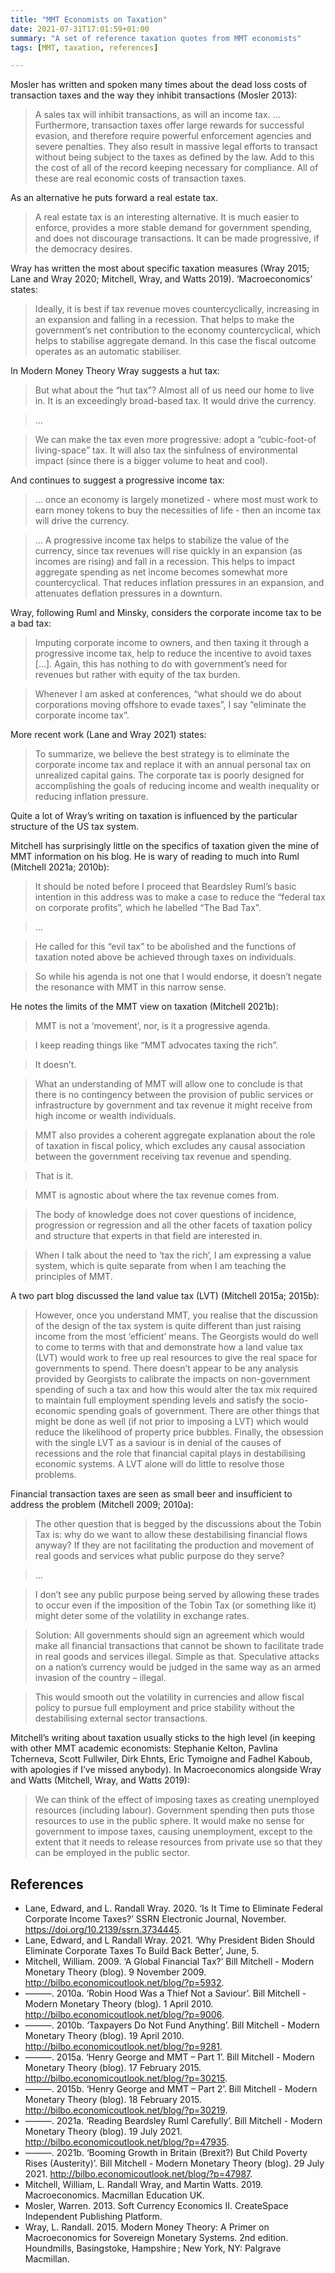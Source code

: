 ```yaml
---
title: "MMT Economists on Taxation"
date: 2021-07-31T17:01:59+01:00
summary: "A set of reference taxation quotes from MMT economists"
tags: [MMT, taxation, references]

---
```

Mosler has written and spoken many times about the dead loss costs of transaction taxes and the way they inhibit transactions (Mosler 2013):

>A sales tax will inhibit transactions, as will an income tax. … Furthermore, transaction taxes offer large rewards for successful evasion, and therefore require powerful enforcement agencies and severe penalties. They also result in massive legal efforts to transact without being subject to the taxes as defined by the law. Add to this the cost of all of the record keeping necessary for compliance. All of these are real economic costs of transaction taxes.

As an alternative he puts forward a real estate tax. 

>A real estate tax is an interesting alternative. It is much easier to enforce, provides a more stable demand for government spending, and does not discourage transactions. It can be made progressive, if the democracy desires. 

Wray has written the most about specific taxation measures (Wray 2015; Lane and Wray 2020; Mitchell, Wray, and Watts 2019). ‘Macroeconomics’ states:
>Ideally, it is best if tax revenue moves countercyclically, increasing in an expansion and falling in a recession. That helps to make the government’s net contribution to the economy countercyclical, which helps to stabilise aggregate demand. In this case the fiscal outcome operates as an automatic stabiliser.

In Modern Money Theory Wray suggests a hut tax:

>But what about the “hut tax”? Almost all of us need our home to live in. It is an exceedingly broad-based tax. It would drive the currency.

>…

>We can make the tax even more progressive: adopt a “cubic-foot-of living-space” tax. It will also tax the sinfulness of environmental impact (since there is a bigger volume to heat and cool). 

And continues to suggest a progressive income tax:

> … once an economy is largely monetized - where most must work to earn money tokens to buy the necessities of life - then an income tax will drive the currency. 

> … A progressive income tax helps to stabilize the value of the currency, since tax revenues will rise quickly in an expansion (as incomes are rising) and fall in a recession. This helps to impact aggregate spending as net income becomes somewhat more countercyclical. That reduces inflation pressures in an expansion, and attenuates deflation pressures in a downturn. 

Wray, following Ruml and Minsky, considers the corporate income tax to be a bad tax:

>Imputing corporate income to owners, and then taxing it through a progressive income tax, help to reduce the incentive to avoid taxes […]. Again, this has nothing to do with government’s need for revenues but rather with equity of the tax burden.

>Whenever I am asked at conferences, “what should we do about corporations moving offshore to evade taxes”, I say “eliminate the corporate income tax”.

More recent work (Lane and Wray 2021) states:

>To summarize, we believe the best strategy is to eliminate the corporate income tax and replace it with an annual personal tax on unrealized capital gains. The corporate tax is poorly designed for accomplishing the goals of reducing income and wealth inequality or reducing inflation pressure.

Quite a lot of Wray’s writing on taxation is influenced by the particular structure of the US tax system.

Mitchell has surprisingly little on the specifics of taxation given the mine of MMT information on his blog. He is wary of reading to much into Ruml (Mitchell 2021a; 2010b):

>It should be noted before I proceed that Beardsley Ruml’s basic intention in this address was to make a case to reduce the “federal tax on corporate profits”, which he labelled “The Bad Tax”.

>…

>He called for this “evil tax” to be abolished and the functions of taxation noted above be achieved through taxes on individuals.

>So while his agenda is not one that I would endorse, it doesn’t negate the resonance with MMT in this narrow sense.

He notes the limits of the MMT view on taxation (Mitchell 2021b):

>MMT is not a ‘movement’, nor, is it a progressive agenda.

>I keep reading things like “MMT advocates taxing the rich”.

>It doesn’t.

>What an understanding of MMT will allow one to conclude is that there is no contingency between the provision of public services or infrastructure by government and tax revenue it might receive from high income or wealth individuals.

>MMT also provides a coherent aggregate explanation about the role of taxation in fiscal policy, which excludes any causal association between the government receiving tax revenue and spending.

>That is it.

>MMT is agnostic about where the tax revenue comes from.

>The body of knowledge does not cover questions of incidence, progression or regression and all the other facets of taxation policy and structure that experts in that field are interested in.

>When I talk about the need to ‘tax the rich’, I am expressing a value system, which is quite separate from when I am teaching the principles of MMT.

A two part blog discussed the land value tax (LVT) (Mitchell 2015a; 2015b):

>However, once you understand MMT, you realise that the discussion of the design of the tax system is quite different than just raising income from the most ‘efficient’ means. The Georgists would do well to come to terms with that and demonstrate how a land value tax (LVT) would work to free up real resources to give the real space for governments to spend. There doesn’t appear to be any analysis provided by Georgists to calibrate the impacts on non-government spending of such a tax and how this would alter the tax mix required to maintain full employment spending levels and satisfy the socio-economic spending goals of government. There are other things that might be done as well (if not prior to imposing a LVT) which would reduce the likelihood of property price bubbles. Finally, the obsession with the single LVT as a saviour is in denial of the causes of recessions and the role that financial capital plays in destabilising economic systems. A LVT alone will do little to resolve those problems.

Financial transaction taxes are seen as small beer and insufficient to address the problem (Mitchell 2009; 2010a):
>The other question that is begged by the discussions about the Tobin Tax is: why do we want to allow these destabilising financial flows anyway? If they are not facilitating the production and movement of real goods and services what public purpose do they serve?

>…

>I don’t see any public purpose being served by allowing these trades to occur even if the imposition of the Tobin Tax (or something like it) might deter some of the volatility in exchange rates.

>Solution: All governments should sign an agreement which would make all financial transactions that cannot be shown to facilitate trade in real goods and services illegal. Simple as that. Speculative attacks on a nation’s currency would be judged in the same way as an armed invasion of the country – illegal.

>This would smooth out the volatility in currencies and allow fiscal policy to pursue full employment and price stability without the destabilising external sector transactions.

Mitchell’s writing about taxation usually sticks to the high level (in keeping with other MMT academic economists: Stephanie Kelton, Pavlina Tcherneva, Scott Fullwiler, Dirk Ehnts, Eric Tymoigne and Fadhel Kaboub, with apologies if I’ve missed anybody). In Macroeconomics alongside Wray and Watts (Mitchell, Wray, and Watts 2019):

>We can think of the effect of imposing taxes as creating unemployed resources (including labour). Government spending then puts those resources to use in the public sphere. It would make no sense for government to impose taxes, causing unemployment, except to the extent that it needs to release resources from private use so that they can be employed in the public sector.

## References
+ Lane, Edward, and L. Randall Wray. 2020. ‘Is It Time to Eliminate Federal Corporate Income Taxes?’ SSRN Electronic Journal, November. https://doi.org/10.2139/ssrn.3734445.
+ Lane, Edward, and L Randall Wray. 2021. ‘Why President Biden Should Eliminate Corporate Taxes To Build Back Better’, June, 5.
+ Mitchell, William. 2009. ‘A Global Financial Tax?’ Bill Mitchell - Modern Monetary Theory (blog). 9 November 2009. http://bilbo.economicoutlook.net/blog/?p=5932.
+ ———. 2010a. ‘Robin Hood Was a Thief Not a Saviour’. Bill Mitchell - Modern Monetary Theory (blog). 1 April 2010. http://bilbo.economicoutlook.net/blog/?p=9006.
+ ———. 2010b. ‘Taxpayers Do Not Fund Anything’. Bill Mitchell - Modern Monetary Theory (blog). 19 April 2010. http://bilbo.economicoutlook.net/blog/?p=9281.
+ ———. 2015a. ‘Henry George and MMT – Part 1’. Bill Mitchell - Modern Monetary Theory (blog). 17 February 2015. http://bilbo.economicoutlook.net/blog/?p=30215.
+ ———. 2015b. ‘Henry George and MMT – Part 2’. Bill Mitchell - Modern Monetary Theory (blog). 18 February 2015. http://bilbo.economicoutlook.net/blog/?p=30219.
+ ———. 2021a. ‘Reading Beardsley Ruml Carefully’. Bill Mitchell - Modern Monetary Theory (blog). 19 July 2021. http://bilbo.economicoutlook.net/blog/?p=47935.
+ ———. 2021b. ‘Booming Growth in Britain (Brexit?) But Child Poverty Rises (Austerity)’. Bill Mitchell - Modern Monetary Theory (blog). 29 July 2021. http://bilbo.economicoutlook.net/blog/?p=47987.
+ Mitchell, William, L. Randall Wray, and Martin Watts. 2019. Macroeconomics. Macmillan Education UK.
+ Mosler, Warren. 2013. Soft Currency Economics II. CreateSpace Independent Publishing Platform.
+ Wray, L. Randall. 2015. Modern Money Theory: A Primer on Macroeconomics for Sovereign Monetary Systems. 2nd edition. Houndmills, Basingstoke, Hampshire ; New York, NY: Palgrave Macmillan.
